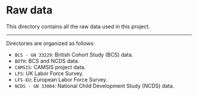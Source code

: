 # Raw data

This directory contains all the raw data used in this project.

---

Directories are organized as follows:

- `BCS - GN 33229`: British Cohort Study (BCS) data.
- `BOTH`: BCS and NCDS data.
- `CAMSIS`: CAMSIS project data.
- `LFS`: UK Labor Force Survey.
- `LFS-EU`: European Labor Force Survey.
- `NCDS - GN 33004`: National Child Development Study (NCDS) data.